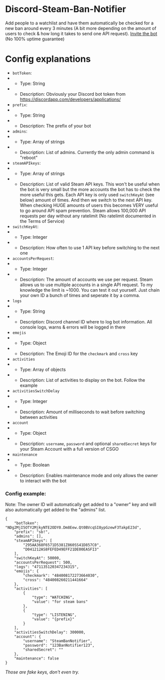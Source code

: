 # Discord-Steam-Ban-Notifier

Add people to a watchlist and have them automatically be checked for a new ban around every 3 minutes (A bit more depending on the amount of users to check & how long it takes to send one API request).
[Invite the bot](https://discordapp.com/oauth2/authorize?client_id=471050678794715136&permissions=19456&scope=bot) (No 100% uptime guarantee)

# Config explanations
- `botToken`:
- - Type: String
- - Description: Obviously your Discord bot token from https://discordapp.com/developers/applications/
- `prefix`:
- - Type: String
- - Description: The prefix of your bot
- `admins`:
- - Type: Array of strings
- - Description: List of admins. Currently the only admin command is "reboot"
- `steamAPIkeys`:
- - Type: Array of strings
- - Description: List of valid Steam API keys. This won't be useful when the bot is very small but the more accounts the bot has to check the more useful this gets. Each API key is only used `switchKeyAt` (see below) amount of times. And then we switch to the next API key. When checking HUGE amounts of users this becomes VERY useful to go around API spam prevention. Steam allows 100,000 API requests per day without any ratelimit (No ratelimit documented in the Terms of Service)
- `switchKeyAt`:
- - Type: Integer
- - Description: How often to use 1 API key before switching to the next one
- `accountsPerRequest`:
- - Type: Integer
- - Description: The amount of accounts we use per request. Steam allows us to use multiple accounts in a single API request. To my knowledge the limit is ~1000. You can test it out yourself. Just chain your own ID a bunch of times and seperate it by a comma.
- `logs`
- - Type: String
- - Description: Discord channel ID where to log bot information. All console logs, warns & errors will be logged in there
- `emojis`
- - Type: Object
- - Description: The Emoji ID for the `checkmark` and `cross` key
- `activities`
- - Type: Array of objects
- - Description: List of activities to display on the bot. Follow the example
- `activitiesSwitchDelay`
- - Type: Integer
- - Description: Amount of milliseconds to wait before switching between activities
- `account`
- - Type: Object
- - Description: `username`, `password` and optional `sharedSecret` keys for your Steam Account with a full version of CSGO
- `maintenance`
- - Type: Boolean
- - Description: Enables maintenance mode and only allows the owner to interact with the bot

### Config example:

Note: The owner ID will automatically get added to a "owner" key and will also automatically get added to the "admins" list.

```
{
	"botToken": "NDg2MjI5OTY2MjkyNTE2ODY0.Dm8Eew.Qt0BVcqSI8ypGzewF3TakpE23d",
	"prefix": "sb!",
	"admins": [],
	"steamAPIkeys": [
		"295AA368F6571D5381Z860SS41D857C0",
		"D041212AS8FEFED49EFF21DE00EASFI3"
	],
	"switchKeyAt": 50000,
	"accountsPerRequest": 500,
	"logs": "471135120347234315",
	"emojis": {
		"checkmark": "484008172273664030",
		"cross": "484008260211441664"
	},
	"activities": [
		{
			"type": "WATCHING",
			"value": "for steam bans"
		},
		{
			"type": "LISTENING",
			"value": "{prefix}"
		}
	],
	"activitiesSwitchDelay": 300000,
	"account": {
		"username": "SteamBanNotifier",
		"password": "123BanNotifier123",
		"sharedSecret": ""
	},
	"maintenance": false
}
```

*Those are fake keys, don't even try.*
